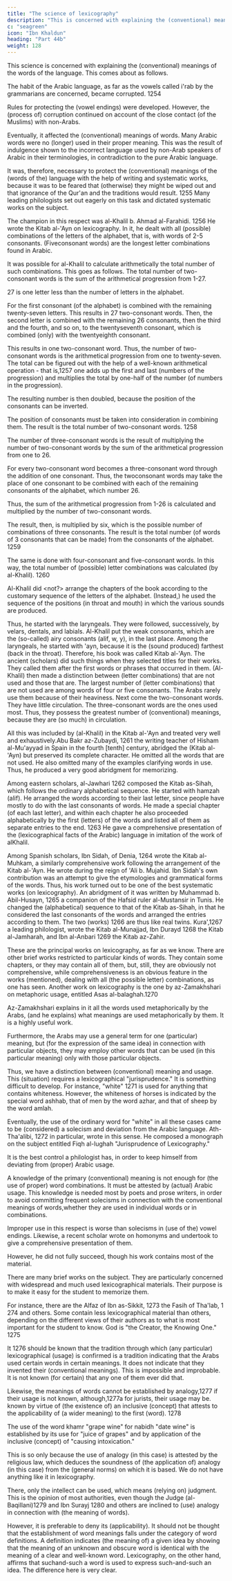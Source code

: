 ```yaml
---
title: "The science of lexicography"
description: "This is concerned with explaining the (conventional) meanings of the words of the language"
c: "seagreen"
icon: "Ibn Khaldun"
heading: "Part 44b"
weight: 128
---
```




This science is concerned with explaining the (conventional) meanings of the words of the language. This comes about as follows. 

The habit of the Arabic language, as far as the vowels called i'rab by the grammarians are concerned,
became corrupted. 1254 

Rules for protecting the (vowel endings) were developed. However, the (process of) corruption continued on account of the
close contact (of the Muslims) with non-Arabs. 

Eventually, it affected the (conventional) meanings of words. Many Arabic words were no (longer) used in
their proper meaning. This was the result of indulgence shown to the incorrect
language used by non-Arab speakers of Arabic in their terminologies, in contradiction to the pure Arabic language. 

It was, therefore, necessary to protect the (conventional) meanings of the (words of the) language with the help of writing and systematic works, because it was to be feared that (otherwise) they might be wiped
out and that ignorance of the Qur'an and the traditions would result. 1255
Many leading philologists set out eagerly on this task and dictated systematic
works on the subject. 

The champion in this respect was al-Khalil b. Ahmad al-Farahidi. 1256 He wrote the Kitab al-'Ayn on lexicography. In it, he dealt with all (possible) combinations of the letters of the alphabet, that is, with words of 2-5 consonants. (Fiveconsonant words) are the longest letter combinations found in Arabic.

It was possible for al-Khalil to calculate arithmetically the total number of such combinations. This goes as follows. The total number of two-consonant words is the sum of the arithmetical progression from 1-27. 

27 is one letter less than the number of letters in the alphabet. 

For the first consonant (of the alphabet) is combined with the remaining twenty-seven letters. This results in 27 two-consonant words. Then, the second letter is combined with the remaining 26 consonants, then the third and the fourth, and so on, to the
twentyseventh consonant, which is combined (only) with the twentyeighth consonant. 

This results in one two-consonant word. Thus, the number of two-consonant words is the arithmetical progression from one to twenty-seven. The total can be figured out with the help of a well-known arithmetical operation - that
is,1257 one adds up the first and last (numbers of the progression) and multiplies the
total by one-half of the number (of numbers in the progression). 

The resulting number is then doubled, because the position of the consonants can be inverted. 

The position of consonants must be taken into consideration in combining them. The result is the total number of two-consonant words. 1258

The number of three-consonant words is the result of multiplying the number of two-consonant words by the sum of the arithmetical progression from one to 26. 

For every two-consonant word becomes a three-consonant word through the addition of one consonant. Thus, the twoconsonant words may take the place of
one consonant to be combined with each of the remaining consonants of the alphabet, which number 26. 

Thus, the sum of the arithmetical progression from 1-26 is calculated and multiplied by the number of two-consonant words. 

The result, then, is multiplied by six, which is the possible number of combinations of three consonants. The result is the total number (of words of 3 consonants that can be made) from the consonants of the alphabet. 1259 

The same is done with four-consonant and five-consonant words. In this way, the total number of (possible) letter combinations was calculated (by al-Khalil). 1260

Al-Khalil did <not?> arrange the chapters of the book according to the customary sequence of the letters of the alphabet. (Instead,) he used the sequence of the positions (in throat and mouth) in which the various sounds are produced. 

Thus, he started with the laryngeals. They were followed, successively, by velars, dentals, and labials. Al-Khalil put the weak consonants, which are the (so-called) airy consonants (alif, w, y), in the last place. Among the laryngeals, he started with 'ayn,
because it is the (sound produced) farthest (back in the throat). Therefore, his book
was called Kitab al-'Ayn. The ancient (scholars) did such things when they selected
titles for their works. They called them after the first words or phrases that occurred
in them.
(Al-Khalil) then made a distinction between (letter combinations) that are
not used and those that are. The largest number of (letter combinations) that are not
used are among words of four or five consonants. The Arabs rarely use them
because of their heaviness. Next come the two-consonant words. They have little
circulation. The three-consonant words are the ones used most. Thus, they possess
the greatest number of (conventional) meanings, because they are (so much) in
circulation.

All this was included by (al-Khalil) in the Kitab al-'Ayn and treated very
well and exhaustively.Abu Bakr az-Zubaydi, 1261 the writing teacher of Hisham al-Mu'ayyad in
Spain in the fourth [tenth] century, abridged the (Kitab al-'Ayn) but preserved its
complete character. He omitted all the words that are not used. He also omitted
many of the examples clarifying words in use. Thus, he produced a very good
abridgment for memorizing.

Among eastern scholars, al-Jawhari 1262 composed the Kitab as-Sihah,
which follows the ordinary alphabetical sequence. He started with hamzah (alif). He
arranged the words according to their last letter, since people have mostly to do with
the last consonants of words. He made a special chapter (of each last letter), and
within each chapter he also proceeded alphabetically by the first (letters) of the
words and listed all of them as separate entries to the end. 1263 He gave a
comprehensive presentation of the (lexicographical facts of the Arabic) language in
imitation of the work of alKhalil.

Among Spanish scholars, Ibn Sidah, of Denia, 1264 wrote the Kitab al-
Muhkam, a similarly comprehensive work following the arrangement of the Kitab
al-'Ayn. He wrote during the reign of 'Ali b. Mujahid. Ibn Sidah's own contribution
was an attempt to give the etymologies and grammatical forms of the words. Thus,
his work turned out to be one of the best systematic works (on lexicography). An
abridgment of it was written by Muhammad b. Abil-Husayn, 1265 a companion of
the Hafsid ruler al-Mustansir in Tunis. He changed the (alphabetical) sequence to
that of the Kitab as-Sihah, in that he considered the last consonants of the words
and arranged the entries according to them. The two (works) 1266 are thus like real
twins. Kura',1267 a leading philologist, wrote the Kitab al-Munajjad, Ibn Durayd
1268 the Kitab al-Jamharah, and Ibn al-Anbari 1269 the Kitab az-Zahir.

These are the principal works on lexicography, as far as we know. There are other brief works restricted to particular kinds of words. They contain some chapters, or they may contain all of them, but, still, they are obviously not
comprehensive, while comprehensiveness is an obvious feature in the works
(mentioned), dealing with all (the possible letter) combinations, as one has seen.
Another work on lexicography is the one by az-Zamakhshari on metaphoric usage,
entitled Asas al-balaghah.1270 

Az-Zamakhshari explains in it all the words used metaphorically by the Arabs, (and he explains) what meanings are used
metaphorically by them. It is a highly useful work.

Furthermore, the Arabs may use a general term for one (particular) meaning,
but (for the expression of the same idea) in connection with particular objects, they
may employ other words that can be used (in this particular meaning) only with
those particular objects. 

Thus, we have a distinction between (conventional) meaning and usage. This (situation) requires a lexicographical "jurisprudence." It is something difficult to develop. For instance, "white" 1271 is used for anything that
contains whiteness. However, the whiteness of horses is indicated by the special
word ashhab, that of men by the word azhar, and that of sheep by the word amlah.

Eventually, the use of the ordinary word for "white" in all these cases came to be (considered) a solecism and deviation from the Arabic language. Ath-Tha'alibi, 1272 in particular, wrote in this sense. He composed a monograph on the subject entitled
Fiqh al-lughah "Jurisprudence of Lexicography." 

It is the best control a philologist has, in order to keep himself from deviating from (proper) Arabic usage. 

A knowledge of the primary (conventional) meaning is not enough for (the use of proper) word combinations. It must be attested by (actual) Arabic usage. This knowledge is needed most by poets and prose writers, in order to avoid committing
frequent solecisms in connection with the conventional meanings of words,whether they are used in individual words or in combinations. 

Improper use in this respect is worse than solecisms in (use of the) vowel endings. Likewise, a recent scholar wrote on homonyms and undertook to give a comprehensive presentation of them. 

However, he did not fully succeed, though his work contains most of the material.

There are many brief works on the subject. They are particularly concerned
with widespread and much used lexicographical materials. Their purpose is to make
it easy for the student to memorize them. 

For instance, there are the Alfaz of Ibn as-Sikkit, 1273 the Fasih of Tha'lab, 1 274 and others. Some contain less
lexicographical material than others, depending on the different views of their
authors as to what is most important for the student to know.
God is "the Creator, the Knowing One." 1275

It 1276 should be known that the tradition through which (any particular)
lexicographical (usage) is confirmed is a tradition indicating that the Arabs used
certain words in certain meanings. It does not indicate that they invented their
(conventional meanings). This is impossible and improbable. It is not known (for
certain) that any one of them ever did that.

Likewise, the meanings of words cannot be established by analogy,1277 if
their usage is not known, although,1277a for jurists, their usage may be. known by
virtue of (the existence of) an inclusive (concept) that attests to the applicability of
(a wider meaning) to the first (word). 1278 

The use of the word khamr "grape wine" for nabidh "date wine" is established by its use for "juice of grapes" and by
application of the inclusive (concept) of "causing intoxication."

This is so only because the use of analogy (in this case) is attested by the religious law, which
deduces the soundness of (the application of) analogy (in this case) from the
(general norms) on which it is based. We do not have anything like it in
lexicography. 

There, only the intellect can be used, which means (relying on) judgment. This is the opinion of most authorities, even though the Judge (al-Baqillani)1279 and Ibn Surayj 1280 and others are inclined to (use) analogy in connection with (the meaning of words). 

However, it is preferable to deny its (applicability). It should not be thought that the establishment of word meanings
falls under the category of word definitions. A definition indicates (the meaning of) a given idea by showing that the meaning of an unknown and obscure word is identical with the meaning of a clear and well-known word. Lexicography, on the
other hand, affirms that suchand-such a word is used to express such-and-such an
idea. The difference here is very clear.
